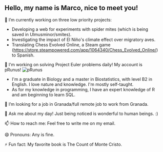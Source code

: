 ## Hello, my name is Marco, nice to meet you!

🔭 I’m currently working on three low priority projects:
- Developing a web for experiments with spider mites (which is being saved in Ulmusminor/smites).
- Investigating the impact of El Niño's climate effect over migratory aves.
- Translating Chess Evolved Online, a Steam game (https://store.steampowered.com/app/1064340/Chess_Evolved_Online/) to Spanish.

🌱 I'm working on solving Project Euler problems daily! My account is pRunus!
![pRunus](https://github.com/user-attachments/assets/ca4f9b40-f3ee-4191-a907-3f1bcf3e52fb)


- I'm a graduate in Biology and a master in Biostatistics, with level B2 in English. I love nature and knowledge. I'm mostly self-taught.
- As for my knowledge in programming, I have an expert knowledge of R and am beginning to learn SQL.

🤔 I’m looking for a job in Granada/full remote job to work from Granada.

💬 Ask me about my day! Just being noticed is wonderful to human beings. :)

📫 How to reach me: Feel free to write me on my email.

😄 Pronouns: Any is fine.

⚡ Fun fact: My favorite book is The Count of Monte Cristo.
